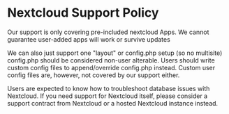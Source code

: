# Nextcloud Support Policy

Our support is only covering pre-included nextcloud Apps.
We cannot guarantee user-added apps will work or survive updates

We can also just support one "layout" or config.php setup (so no multisite)
config.php should be considered non-user alterable. Users should write custom config files to append/override config.php instead.
Custom user config files are, however, not covered by our support either.

Users are expected to know how to troubleshoot database issues with Nextcloud.
If you need support for Nextcloud itself, please consider a support contract from Nextcloud or a hosted Nextcloud instance instead.
